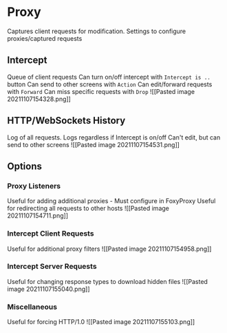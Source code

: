 # Proxy
Captures client requests for modification.
Settings to configure proxies/captured requests

## Intercept
Queue of client requests
Can turn on/off intercept with `Intercept is ..` button
Can send to other screens with `Action`
Can edit/forward requests with `Forward`
Can miss specific requests with `Drop`
![[Pasted image 20211107154328.png]]

## HTTP/WebSockets History
Log of all requests. Logs regardless if Intercept is on/off
Can't edit, but can send to other screens
![[Pasted image 20211107154531.png]]

## Options
### Proxy Listeners
Useful for adding additional proxies - Must configure in FoxyProxy
Useful for redirecting all requests to other hosts
![[Pasted image 20211107154711.png]]

### Intercept Client Requests
Useful for additional proxy filters
![[Pasted image 20211107154958.png]]

### Intercept Server Requests
Useful for changing response types to download hidden files
![[Pasted image 20211107155040.png]]

### Miscellaneous
Useful for forcing HTTP/1.0
![[Pasted image 20211107155103.png]]